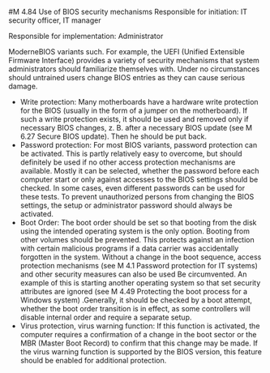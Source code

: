 #M 4.84 Use of BIOS security mechanisms
Responsible for initiation: IT security officer, IT manager

Responsible for implementation: Administrator

ModerneBIOS variants such. For example, the UEFI (Unified Extensible Firmware Interface) provides a variety of security mechanisms that system administrators should familiarize themselves with. Under no circumstances should untrained users change BIOS entries as they can cause serious damage.

* Write protection: Many motherboards have a hardware write protection for the BIOS (usually in the form of a jumper on the motherboard). If such a write protection exists, it should be used and removed only if necessary BIOS changes, z. B. after a necessary BIOS update (see M 6.27 Secure BIOS update). Then he should be put back.
* Password protection: For most BIOS variants, password protection can be activated. This is partly relatively easy to overcome, but should definitely be used if no other access protection mechanisms are available. Mostly it can be selected, whether the password before each computer start or only against accesses to the BIOS settings should be checked. In some cases, even different passwords can be used for these tests. To prevent unauthorized persons from changing the BIOS settings, the setup or administrator password should always be activated.
* Boot Order: The boot order should be set so that booting from the disk using the intended operating system is the only option. Booting from other volumes should be prevented. This protects against an infection with certain malicious programs if a data carrier was accidentally forgotten in the system. Without a change in the boot sequence, access protection mechanisms (see M 4.1 Password protection for IT systems) and other security measures can also be used Be circumvented. An example of this is starting another operating system so that set security attributes are ignored (see M 4.49 Protecting the boot process for a Windows system) .Generally, it should be checked by a boot attempt, whether the boot order transition is in effect, as some controllers will disable internal order and require a separate setup.
* Virus protection, virus warning function: If this function is activated, the computer requires a confirmation of a change in the boot sector or the MBR (Master Boot Record) to confirm that this change may be made. If the virus warning function is supported by the BIOS version, this feature should be enabled for additional protection.




